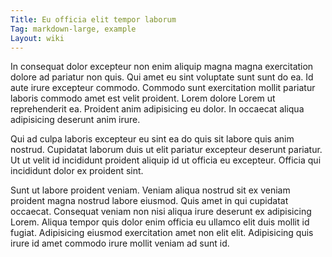 ```yaml
---
Title: Eu officia elit tempor laborum
Tag: markdown-large, example
Layout: wiki
---
```

In consequat dolor excepteur non enim aliquip magna magna exercitation dolore ad pariatur non quis. Qui amet eu sint voluptate sunt sunt do ea. Id aute irure excepteur commodo. Commodo sunt exercitation mollit pariatur laboris commodo amet est velit proident. Lorem dolore Lorem ut reprehenderit ea. Proident anim adipisicing eu dolor. In occaecat aliqua adipisicing deserunt anim irure.

Qui ad culpa laboris excepteur eu sint ea do quis sit labore quis anim nostrud. Cupidatat laborum duis ut elit pariatur excepteur deserunt pariatur. Ut ut velit id incididunt proident aliquip id ut officia eu excepteur. Officia qui incididunt dolor ex proident sint.

Sunt ut labore proident veniam. Veniam aliqua nostrud sit ex veniam proident magna nostrud labore eiusmod. Quis amet in qui cupidatat occaecat. Consequat veniam non nisi aliqua irure deserunt ex adipisicing Lorem. Aliqua tempor quis dolor enim officia eu ullamco elit duis mollit id fugiat. Adipisicing eiusmod exercitation amet non elit elit. Adipisicing quis irure id amet commodo irure mollit veniam ad sunt id.